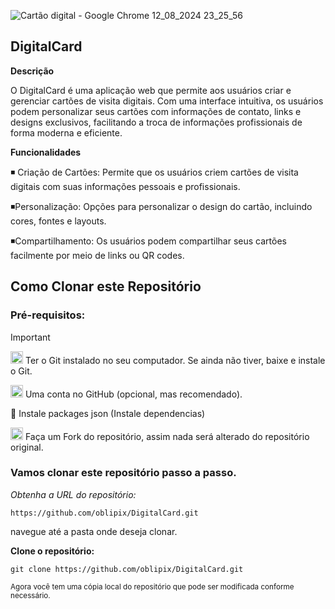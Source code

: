 







![Cartão digital - Google Chrome 12_08_2024 23_25_56](https://github.com/user-attachments/assets/64125004-3309-45f0-b0f7-5d77393cc5dc)



## DigitalCard

**Descrição**

O DigitalCard é uma aplicação web que permite aos usuários criar e gerenciar cartões de visita digitais. Com uma interface intuitiva, os usuários podem personalizar seus cartões com informações de contato, links e designs exclusivos, facilitando a troca de informações profissionais de forma moderna e eficiente.

**Funcionalidades**

◾ Criação de Cartões: Permite que os usuários criem cartões de visita digitais com suas informações pessoais e profissionais.

◾Personalização: Opções para personalizar o design do cartão, incluindo cores, fontes e layouts.

◾Compartilhamento: Os usuários podem compartilhar seus cartões facilmente por meio de links ou QR codes.



## Como Clonar este Repositório



### Pré-requisitos:

> [!IMPORTANT]
>  <img src="https://git-scm.com/images/logos/downloads/Git-Icon-1788C.png" alt="Git Logo" width="20"/> Ter o Git instalado no seu computador. Se ainda não tiver, baixe e instale o Git.
>
> 
>
>
><img src="https://github.githubassets.com/images/modules/logos_page/GitHub-Mark.png" alt="GitHub logo" width="20"/> Uma conta no GitHub (opcional, mas recomendado).
>
> 📌 Instale packages json (Instale dependencias)
>
>  <img src="https://img.icons8.com/ios/50/000000/code-fork.png" alt="Fork Icon" width="20"/>  Faça um Fork do repositório, assim nada será alterado do repositório original.
>
>
> 
  
  
  ### Vamos clonar este repositório passo a passo. 

  
_Obtenha a URL do repositório:_

` https://github.com/oblipix/DigitalCard.git `




navegue até a pasta onde deseja clonar.

**Clone o repositório:**

`git clone https://github.com/oblipix/DigitalCard.git`


<sub> Agora você tem uma cópia local do repositório que pode ser modificada conforme necessário. </sub>









